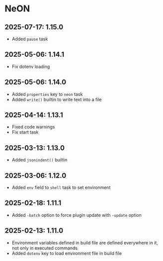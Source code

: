 # NeON

## 2025-07-17: 1.15.0

- Added `pause` task

## 2025-05-06: 1.14.1

- Fix dotenv loading

## 2025-05-06: 1.14.0

- Added `properties` key to `neon` task
- Added `write()` builtin to write text into a file

## 2025-04-14: 1.13.1

- Fixed code warnings
- Fix start task

## 2025-03-13: 1.13.0

- Added `jsonindent()` builtin

## 2025-03-06: 1.12.0

- Added `env` field to `shell` task to set environment

## 2025-02-18: 1.11.1

- Added `-batch` option to force plugin update with `-update` option

## 2025-02-13: 1.11.0

- Environment variables defined in build file are defined everywhere in it, not only in executed commands
- Added `dotenv` key to load environment file in build file
